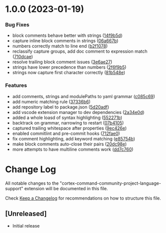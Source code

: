 # 1.0.0 (2023-01-19)


### Bug Fixes

* block comments behave better with strings ([14f9b5d](https://github.com/traunts/Cortex-Command-Community-Project-VSCode-Extension/commit/14f9b5dc18291be3e05c9af2ca1841e5ff4b54f9))
* capture inline block comments in strings ([06a667b](https://github.com/traunts/Cortex-Command-Community-Project-VSCode-Extension/commit/06a667be769d93f688ed3120f93756e5580966c8))
* numbers correctly match to line end ([b2f1078](https://github.com/traunts/Cortex-Command-Community-Project-VSCode-Extension/commit/b2f1078a2a772f9b8a088c45ec22dfc188c92855))
* reclassify capture groups, add doc comment to expression match ([710dcae](https://github.com/traunts/Cortex-Command-Community-Project-VSCode-Extension/commit/710dcaeb0afd077cb9909973935fa1b699db77f7))
* resolve trailing block comment issues ([3e6ae27](https://github.com/traunts/Cortex-Command-Community-Project-VSCode-Extension/commit/3e6ae2766913beb851d9d66a7b6674de38e3d7f0))
* strings have lower precedence than numbers ([2f6f9b5](https://github.com/traunts/Cortex-Command-Community-Project-VSCode-Extension/commit/2f6f9b5356791d54e62dbd9fe3ba1017ab3067fc))
* strings now capture first character correctly ([81b548e](https://github.com/traunts/Cortex-Command-Community-Project-VSCode-Extension/commit/81b548e120abaa3a4d6c6c9fdea04dca562f68e0))


### Features

* add comments, strings and modulePaths to yaml grammar ([c085c69](https://github.com/traunts/Cortex-Command-Community-Project-VSCode-Extension/commit/c085c695de3cf8a14486a3b380ed93952af05de9))
* add numeric matching rule ([37336b6](https://github.com/traunts/Cortex-Command-Community-Project-VSCode-Extension/commit/37336b65e0b1dafb38d4a3aca7b1f13d19cc2e01))
* add repository label to package.json ([5d20adf](https://github.com/traunts/Cortex-Command-Community-Project-VSCode-Extension/commit/5d20adfd8b6b6827d9ca89e749185a0655de9981))
* add vscode extension manager to dev dependencies ([2a34e0d](https://github.com/traunts/Cortex-Command-Community-Project-VSCode-Extension/commit/2a34e0d9eefa6d1650acf5910a4995f7794fc203))
* added a whole loasd of syntax highlighting ([552271b](https://github.com/traunts/Cortex-Command-Community-Project-VSCode-Extension/commit/552271b9e769755a6a4350962d76d239aaad1f4d))
* backtrack on grammar, narrowing to restart ([07b4105](https://github.com/traunts/Cortex-Command-Community-Project-VSCode-Extension/commit/07b4105f5d375625747dd03942ce5a5f3a9c5711))
* captured trailing whitespace after properties ([9ec426e](https://github.com/traunts/Cortex-Command-Community-Project-VSCode-Extension/commit/9ec426e79a3285294dbc29446169855c87fe3ff0))
* enabled commitlint and pre-commit hooks ([712fae0](https://github.com/traunts/Cortex-Command-Community-Project-VSCode-Extension/commit/712fae004a4ca289715f90503be1edb3010f15fe))
* fix comment highlighting, add keyword matching ([e85754b](https://github.com/traunts/Cortex-Command-Community-Project-VSCode-Extension/commit/e85754b5c79794841291a6db2282923b9cd4825e))
* make block comments auto-close their pairs ([20dc98e](https://github.com/traunts/Cortex-Command-Community-Project-VSCode-Extension/commit/20dc98effff7953ed01495c57ed966b55756eacb))
* more attempts to have multiline comments work ([dd7c760](https://github.com/traunts/Cortex-Command-Community-Project-VSCode-Extension/commit/dd7c760b20da39e9c60eb30454dd5f990e222e12))

# Change Log

All notable changes to the "cortex-command-community-project-language-support" extension will be documented in this file.

Check [Keep a Changelog](http://keepachangelog.com/) for recommendations on how to structure this file.

## [Unreleased]

- Initial release
